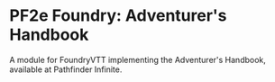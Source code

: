 # PF2e Foundry: Adventurer's Handbook

A module for FoundryVTT implementing the Adventurer's Handbook, available at Pathfinder Infinite.
